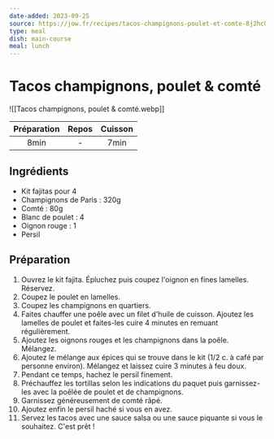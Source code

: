 ```yaml
---
date-added: 2023-09-25
source: https://jow.fr/recipes/tacos-champignons-poulet-et-comte-8j2hc06dl2hcks5g0fy2
type: meal
dish: main-course
meal: lunch
---
```


# Tacos champignons, poulet & comté

![[Tacos champignons, poulet & comté.webp]]

| Préparation | Repos | Cuisson |
|:-----------:|:-----:|:-------:|
|    8min     |   -   |  7min   |

## Ingrédients

- Kit fajitas pour 4
- Champignons de Paris : 320g
- Comté : 80g
- Blanc de poulet : 4
- Oignon rouge : 1
- Persil

## Préparation

1. Ouvrez le kit fajita. Épluchez puis coupez l'oignon en fines lamelles. Réservez.
2. Coupez le poulet en lamelles.
3. Coupez les champignons en quartiers.
4. Faites chauffer une poêle avec un filet d'huile de cuisson. Ajoutez les lamelles de poulet et faites-les cuire 4 minutes en remuant régulièrement.
5. Ajoutez les oignons rouges et les champignons dans la poêle. Mélangez.
6. Ajoutez le mélange aux épices qui se trouve dans le kit (1/2 c. à café par personne environ). Mélangez et laissez cuire 3 minutes à feu doux.
7. Pendant ce temps, hachez le persil finement.
8. Préchauffez les tortillas selon les indications du paquet puis garnissez-les avec la poêlée de poulet et de champignons.
9. Garnissez généreusement de comté râpé.
10. Ajoutez enfin le persil haché si vous en avez.
11. Servez les tacos avec une sauce salsa ou une sauce piquante si vous le souhaitez. C'est prêt !
